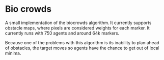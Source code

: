 # Bio crowds

A small implementation of the biocrowds algorithm. It currently supports obstacle maps, where pixels are considered weights for each marker. It currently runs with 750 agents and around 64k markers.

Because one of the problems with this algorithm is its inability to plan ahead of obstacles, the target moves so agents have the chance to get out of local minima.